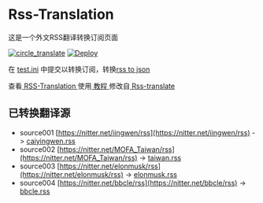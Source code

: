 # Rss-Translation

这是一个外文RSS翻译转换订阅页面 

[![circle_translate](https://github.com/okzhoubo/Rss-Translation/actions/workflows/circle_translate.yml/badge.svg)](https://github.com/okzhoubo/Rss-Translation/actions/workflows/circle_translate.yml)
[![Deploy](https://github.com/okzhoubo/Rss-Translation/actions/workflows/jekyll-gh-pages.yml/badge.svg)](https://github.com/okzhoubo/Rss-Translation/actions/workflows/jekyll-gh-pages.yml)

在 [test.ini](https://github.com/okzhoubo/Rss-Translation/blob/main/test.ini) 中提交以转换订阅，转换[rss to json](https://rss2json.com/)

查看[ RSS-Translation ](https://okzhoubo.github.io/RSS-Translation)使用[ 教程 ](https://www.tjsky.net/tutorial/644)修改自[ Rss-translate ](https://github.com/rcy1314/Rss-Translation/)

## 已转换翻译源

 - source001 [https://nitter.net/iingwen/rss](https://nitter.net/iingwen/rss) -> [caiyingwen.rss](rss/caiyingwen.rss)
 - source002 [https://nitter.net/MOFA_Taiwan/rss](https://nitter.net/MOFA_Taiwan/rss) -> [taiwan.rss](rss/taiwan.rss)
 - source003 [https://nitter.net/elonmusk/rss](https://nitter.net/elonmusk/rss) -> [elonmusk.rss](rss/elonmusk.rss)
 - source004 [https://nitter.net/bbcle/rss](https://nitter.net/bbcle/rss) -> [bbcle.rss](rss/bbcle.rss)

